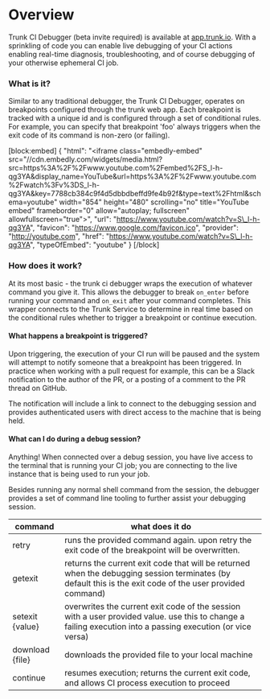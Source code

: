# Overview

Trunk CI Debugger (beta invite required) is available at [app.trunk.io](https://app.trunk.io). With a sprinkling of code you can enable live debugging of your CI actions enabling real-time diagnosis, troubleshooting, and of course debugging of your otherwise ephemeral CI job.

### What is it?

Similar to any traditional debugger, the Trunk CI Debugger, operates on breakpoints configured through the trunk web app. Each breakpoint is tracked with a unique id and is configured through a set of conditional rules. For example, you can specify that breakpoint 'foo' always triggers when the exit code of its command is non-zero (or failing).

\[block:embed] { "html": "\<iframe class="embedly-embed" src="//cdn.embedly.com/widgets/media.html?src=https%3A%2F%2Fwww.youtube.com%2Fembed%2FS\_l-h-qg3YA\&display\_name=YouTube\&url=https%3A%2F%2Fwww.youtube.com%2Fwatch%3Fv%3DS\_l-h-qg3YA\&key=7788cb384c9f4d5dbbdbeffd9fe4b92f\&type=text%2Fhtml\&schema=youtube" width="854" height="480" scrolling="no" title="YouTube embed" frameborder="0" allow="autoplay; fullscreen" allowfullscreen="true">", "url": "https://www.youtube.com/watch?v=S\_l-h-qg3YA", "favicon": "https://www.google.com/favicon.ico", "provider": "http://youtube.com", "href": "https://www.youtube.com/watch?v=S\_l-h-qg3YA", "typeOfEmbed": "youtube" } \[/block]

### How does it work?

At its most basic - the trunk ci debugger wraps the execution of whatever command you give it. This allows the debugger to break `on_enter` before running your command and `on_exit` after your command completes. This wrapper connects to the Trunk Service to determine in real time based on the conditional rules whether to trigger a breakpoint or continue execution.

#### What happens a breakpoint is triggered?

Upon triggering, the execution of your CI run will be paused and the system will attempt to notify someone that a breakpoint has been triggered. In practice when working with a pull request for example, this can be a Slack notification to the author of the PR, or a posting of a comment to the PR thread on GitHub.

The notification will include a link to connect to the debugging session and provides authenticated users with direct access to the machine that is being held.

#### What can I do during a debug session?

Anything! When connected over a debug session, you have live access to the terminal that is running your CI job; you are connecting to the live instance that is being used to run your job.

Besides running any normal shell command from the session, the debugger provides a set of command line tooling to further assist your debugging session.

| command         | what does it do                                                                                                                                             |
| --------------- | ----------------------------------------------------------------------------------------------------------------------------------------------------------- |
| retry           | runs the provided command again. upon retry the exit code of the breakpoint will be overwritten.                                                            |
| getexit         | returns the current exit code that will be returned when the debugging session terminates (by default this is the exit code of the user provided command)   |
| setexit {value} | overwrites the current exit code of the session with a user provided value. use this to change a failing execution into a passing execution (or vice versa) |
| download {file} | downloads the provided file to your local machine                                                                                                           |
| continue        | resumes execution; returns the current exit code, and allows CI process execution to proceed                                                                |
